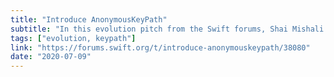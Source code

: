 ```yaml
---
title: "Introduce AnonymousKeyPath"
subtitle: "In this evolution pitch from the Swift forums, Shai Mishali suggests the introduction of a new kind of KeyPath - AnonymousKeyPath. The idea here is that the key path can be used without knowing the Root of the KeyPath, but rather only the Value constrained to it. Although it's an interesting suggestion, the discussion that follows the pitch indicates that the problem it solves can be solved in other, more effective ways."
tags: ["evolution, keypath"]
link: "https://forums.swift.org/t/introduce-anonymouskeypath/38080"
date: "2020-07-09"
---
```

